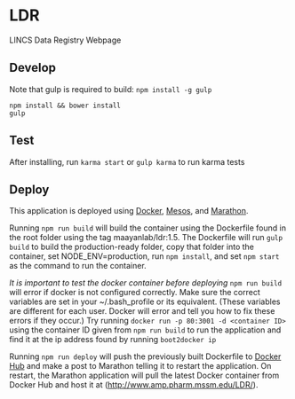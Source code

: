 # LDR
LINCS Data Registry Webpage

## Develop
Note that gulp is required to build: `npm install -g gulp`
```
npm install && bower install
gulp
```

## Test
After installing, run `karma start` or `gulp karma` to run karma tests

## Deploy
This application is deployed using [Docker](https://www.docker.com/ "Docker Homepage"), [Mesos](http://mesos.apache.org/ "Mesos Homepage"), and [Marathon](https://mesosphere.github.io/marathon/ "Mesos Homepage").

Running `npm run build` will build the container using the Dockerfile found in the root folder using the tag maayanlab/ldr:1.5.
The Dockerfile will run `gulp build` to build the production-ready folder, copy that folder into the container, set NODE_ENV=production, run `npm install`, and set `npm start` as the command to run the container.

*It is important to test the docker container before deploying*
`npm run build` will error if docker is not configured correctly. Make sure the correct variables are set in your ~/.bash_profile or its equivalent. (These variables are different for each user. Docker will error and tell you how to fix these errors if they occur.) 
Try running `docker run -p 80:3001 -d <container ID>` using the container ID given from `npm run build` to run the application and find it at the ip address found by running `boot2docker ip`

Running `npm run deploy` will push the previously built Dockerfile to [Docker Hub](https://hub.docker.com/account/signup/) and make a post to Marathon telling it to restart the application.
On restart, the Marathon application will pull the latest Docker container from Docker Hub and host it at (http://www.amp.pharm.mssm.edu/LDR/).